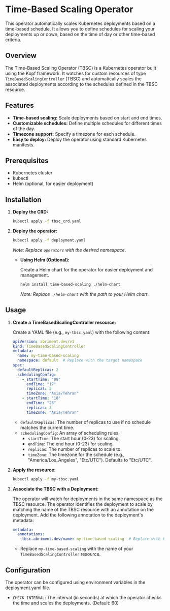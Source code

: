 # Time-Based Scaling Operator

This operator automatically scales Kubernetes deployments based on a time-based schedule. It allows you to define schedules for scaling your deployments up or down, based on the time of day or other time-based criteria.

## Overview

The Time-Based Scaling Operator (TBSC) is a Kubernetes operator built using the Kopf framework. It watches for custom resources of type `TimeBasedScalingController` (TBSC) and automatically scales the associated deployments according to the schedules defined in the TBSC resource.

## Features

*   **Time-based scaling:** Scale deployments based on start and end times.
*   **Customizable schedules:** Define multiple schedules for different times of the day.
*   **Timezone support:** Specify a timezone for each schedule.
*   **Easy to deploy:** Deploy the operator using standard Kubernetes manifests.

## Prerequisites

*   Kubernetes cluster
*   kubectl
*   Helm (optional, for easier deployment)

## Installation

1.  **Deploy the CRD:**

    ```bash
    kubectl apply -f tbsc_crd.yaml
    ```

2.  **Deploy the operator:**

    ```bash
    kubectl apply -f deployment.yaml
    ```

    *Note: Replace `operators` with the desired namespace.*

    *   **Using Helm (Optional):**

        Create a Helm chart for the operator for easier deployment and management.

        ```bash
        helm install time-based-scaling ./helm-chart
        ```

        *Note: Replace `./helm-chart` with the path to your Helm chart.*

## Usage

1.  **Create a TimeBasedScalingController resource:**

    Create a YAML file (e.g., `my-tbsc.yaml`) with the following content:

    ```yaml
    apiVersion: abriment.dev/v1
    kind: TimeBasedScalingController
    metadata:
      name: my-time-based-scaling
      namespace: default  # Replace with the target namespace
    spec:
      defaultReplicas: 2
      schedulingConfig:
        - startTime: "08"
          endTime: "17"
          replicas: 5
          timeZone: "Asia/Tehran"
        - startTime: "18"
          endTime: "23"
          replicas: 3
          timeZone: "Asia/Tehran"
    ```

    *   `defaultReplicas`: The number of replicas to use if no schedule matches the current time.
    *   `schedulingConfig`: An array of scheduling rules.
        *   `startTime`: The start hour (0-23) for scaling.
        *   `endTime`: The end hour (0-23) for scaling.
        *   `replicas`: The number of replicas to scale to.
        *   `timeZone`: The timezone for the schedule (e.g., "America/Los_Angeles", "Etc/UTC"). Defaults to "Etc/UTC".

2.  **Apply the resource:**

    ```bash
    kubectl apply -f my-tbsc.yaml
    ```

3.  **Associate the TBSC with a Deployment:**

    The operator will watch for deployments in the same namespace as the TBSC resource. The operator identifies the deployment to scale by matching the name of the TBSC resource with an annotation on the deployment. Add the following annotation to the deployment's metadata:

    ```yaml
    metadata:
      annotations:
        tbsc.abriment.dev/name: my-time-based-scaling  # Replace with the TBSC resource name
    ```

    *   Replace `my-time-based-scaling` with the name of your `TimeBasedScalingController` resource.

## Configuration

The operator can be configured using environment variables in the deployment.yaml file.

*   `CHECK_INTERVAL`: The interval (in seconds) at which the operator checks the time and scales the deployments. (Default: 60)
